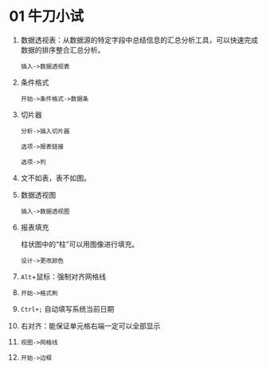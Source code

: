 # 01  牛刀小试

1. 数据透视表：从数据源的特定字段中总结信息的汇总分析工具，可以快速完成数据的排序整合汇总分析。

   `插入->数据透视表`

2. 条件格式

   `开始->条件格式->数据条`

3. 切片器

   `分析->插入切片器`

   `选项->报表链接`

   `选项->列`

4. 文不如表，表不如图。

5. 数据透视图

   `插入->数据透视图`

6. 报表填充

   柱状图中的“柱”可以用图像进行填充。

   `设计->更改颜色`

7. `Alt`+鼠标：强制对齐网格线

8. `开始->格式刷`

9. `Ctrl+;` 自动填写系统当前日期

10. 右对齐：能保证单元格右端一定可以全部显示

11. `视图->网格线`

12. `开始->边框`


